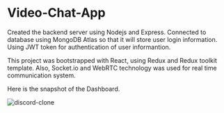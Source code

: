 # Video-Chat-App



Created the backend server using Nodejs and Express. Connected to database using MongoDB Atlas so that it will store user login information. Using JWT token for authentication of user informantion.
 
This project was bootstrapped with React, using Redux and Redux toolkit template.
Also, Socket.io and WebRTC technology was used for real time communication system.




Here is the snapshot of the Dashboard.

![discord-clone](https://raw.githubusercontent.com/dkaman79/mm/main/vlcsnap-2022-09-03-03h37m28s955.png)


